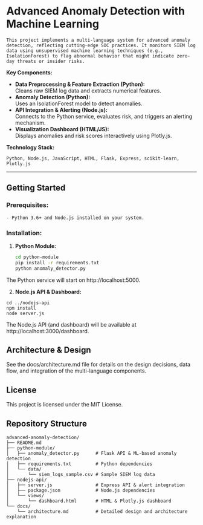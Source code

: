 # Advanced Anomaly Detection with Machine Learning
```
This project implements a multi-language system for advanced anomaly detection, reflecting cutting-edge SOC practices. It monitors SIEM log data using unsupervised machine learning techniques (e.g., IsolationForest) to flag abnormal behavior that might indicate zero-day threats or insider risks.
```
**Key Components:**
- **Data Preprocessing & Feature Extraction (Python):**  
  Cleans raw SIEM log data and extracts numerical features.
- **Anomaly Detection (Python):**  
  Uses an IsolationForest model to detect anomalies.
- **API Integration & Alerting (Node.js):**  
  Connects to the Python service, evaluates risk, and triggers an alerting mechanism.
- **Visualization Dashboard (HTML/JS):**  
  Displays anomalies and risk scores interactively using Plotly.js.

**Technology Stack:**  
```
Python, Node.js, JavaScript, HTML, Flask, Express, scikit-learn, Plotly.js
```
---

## Getting Started

### Prerequisites:
```
- Python 3.6+ and Node.js installed on your system.
```
### Installation:

1. **Python Module:**
   ```bash
   cd python-module
   pip install -r requirements.txt
   python anomaly_detector.py
   ```
The Python service will start on http://localhost:5000.

2. **Node.js API & Dashboard:**
```
cd ../nodejs-api
npm install
node server.js
```
The Node.js API (and dashboard) will be available at http://localhost:3000/dashboard.

## Architecture & Design
See the docs/architecture.md file for details on the design decisions, data flow, and integration of the multi-language components.

## License
This project is licensed under the MIT License.

## Repository Structure
```
advanced-anomaly-detection/
├── README.md
├── python-module/
│   ├── anomaly_detector.py      # Flask API & ML-based anomaly detection
│   ├── requirements.txt         # Python dependencies
│   └── data/
│       └── siem_logs_sample.csv # Sample SIEM log data
├── nodejs-api/
│   ├── server.js                # Express API & alert integration
│   ├── package.json             # Node.js dependencies
│   └── views/
│       └── dashboard.html       # HTML & Plotly.js dashboard
└── docs/
    └── architecture.md          # Detailed design and architecture explanation
```

